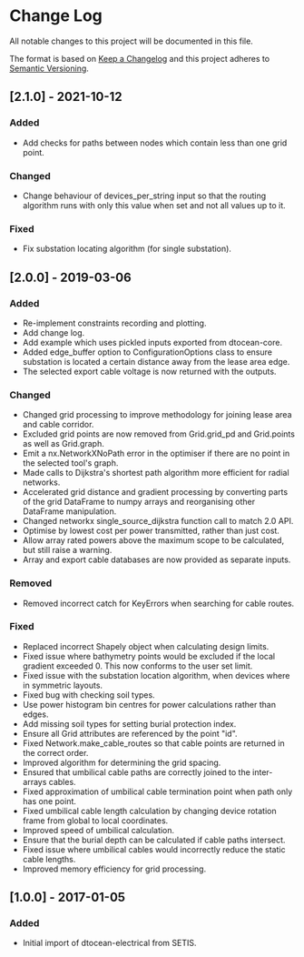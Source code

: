 # Change Log

All notable changes to this project will be documented in this file.

The format is based on [Keep a Changelog](http://keepachangelog.com/)
and this project adheres to [Semantic Versioning](http://semver.org/).

## [2.1.0] - 2021-10-12

### Added

-   Add checks for paths between nodes which contain less than one grid point.

### Changed

-   Change behaviour of devices_per_string input so that the routing algorithm
    runs with only this value when set and not all values up to it.

### Fixed

-   Fix substation locating algorithm (for single substation).

## [2.0.0] - 2019-03-06

### Added

-   Re-implement constraints recording and plotting.
-   Add change log.
-   Add example which uses pickled inputs exported from dtocean-core.
-   Added edge_buffer option to ConfigurationOptions class to ensure substation
    is located a certain distance away from the lease area edge.
-   The selected export cable voltage is now returned with the outputs.

### Changed

-   Changed grid processing to improve methodology for joining lease area and
    cable corridor.
-   Excluded grid points are now removed from Grid.grid_pd and Grid.points as
    well as Grid.graph.
-   Emit a nx.NetworkXNoPath error in the optimiser if there are no point in the
    selected tool's graph.
-   Made calls to Dijkstra's shortest path algorithm more efficient for radial
    networks.
-   Accelerated grid distance and gradient processing by converting parts of the
    grid DataFrame to numpy arrays and reorganising other DataFrame
    manipulation.
-   Changed networkx single_source_dijkstra function call to match 2.0 API.
-   Optimise by lowest cost per power transmitted, rather than just cost.
-   Allow array rated powers above the maximum scope to be calculated, but still
    raise a warning.
-   Array and export cable databases are now provided as separate inputs.

### Removed

-   Removed incorrect catch for KeyErrors when searching for cable routes.

### Fixed

-   Replaced incorrect Shapely object when calculating design limits.
-   Fixed issue where bathymetry points would be excluded if the local gradient
    exceeded 0. This now conforms to the user set limit.
-   Fixed issue with the substation location algorithm, when devices where in
    symmetric layouts.
-   Fixed bug with checking soil types.
-   Use power histogram bin centres for power calculations rather than edges.
-   Add missing soil types for setting burial protection index.
-   Ensure all Grid attributes are referenced by the point "id".
-   Fixed Network.make_cable_routes so that cable points are returned in the
    correct order.
-   Improved algorithm for determining the grid spacing.
-   Ensured that umbilical cable paths are correctly joined to the inter-arrays
    cables.
-   Fixed approximation of umbilical cable termination point when path only has
    one point.
-   Fixed umbilical cable length calculation by changing device rotation frame
    from global to local coordinates.
-   Improved speed of umbilical calculation.
-   Ensure that the burial depth can be calculated if cable paths intersect.
-   Fixed issue where umbilical cables would incorrectly reduce the static cable
    lengths.
-   Improved memory efficiency for grid processing.

## [1.0.0] - 2017-01-05

### Added

-   Initial import of dtocean-electrical from SETIS.
